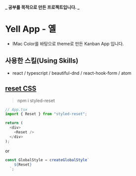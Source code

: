 **_ 공부를 목적으로 만든 프로젝트입니다. _**

# Yell App - 옐

- IMac Color를 바탕으로 theme로 만든 Kanban App 입니다.

## 사용한 스킬(Using Skills)

- react / typescript / beautiful-dnd / react-hook-form / atom

## [reset CSS](https://www.npmjs.com/package/styled-reset)

> npm i styled-reset

```ts
// App.tsx
import { Reset } from "styled-reset";

return (
  <div>
    <Reset />
  </div>
);
```

or

```ts // 수정할 초기화가 있어서 createGlobalStyle로 선택
const GlobalStyle = createGlobalStyle`
    ${Reset}
  `;
```

##
